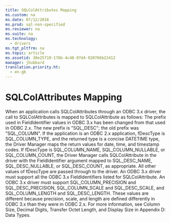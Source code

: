```yaml
---
title: SQLColAttributes Mapping
ms.custom: na
ms.date: 07/12/2016
ms.prod: sql-non-specified
ms.reviewer: na
ms.suite: na
ms.technology: 
  - drivers
ms.tgt_pltfrm: na
ms.topic: article
ms.assetid: 30e25719-176b-4c48-97d4-920766b22412
manager: jhubbard
translation.priority.ht: 
  - en-gb
---
```

# SQLColAttributes Mapping
<?xml version="1.0" encoding="utf-8"?>
<developerReferenceWithoutSyntaxDocument xmlns="http://ddue.schemas.microsoft.com/authoring/2003/5" xmlns:xlink="http://www.w3.org/1999/xlink" xmlns:xsi="http://www.w3.org/2001/XMLSchema-instance" xsi:schemaLocation="http://ddue.schemas.microsoft.com/authoring/2003/5 http://dduestorage.blob.core.windows.net/ddueschema/developer.xsd">
  <introduction>
    <para>When an application calls <legacyBold>SQLColAttributes</legacyBold> through an ODBC 3<legacyItalic>.x</legacyItalic> driver, the call to <legacyBold>SQLColAttributes</legacyBold> is mapped to <legacyBold>SQLColAttribute</legacyBold> as follows:</para>
    <alert class="note">
      <para>The prefix used in <legacyItalic>FieldIdentifier</legacyItalic> values in ODBC 3<legacyItalic>.x</legacyItalic> has been changed from that used in ODBC 2.<legacyItalic>x</legacyItalic>. The new prefix is "SQL_DESC"; the old prefix was "SQL_COLUMN".</para>
    </alert>
    <list class="ordered">
      <listItem>
        <para>If the application is an ODBC 2.<legacyItalic>x</legacyItalic> application, <legacyItalic>fDescType</legacyItalic> is SQL_COLUMN_TYPE, and the returned type is a concise DATETIME type, the Driver Manager maps the return values for date, time, and timestamp codes.</para>
      </listItem>
      <listItem>
        <para>If <legacyItalic>fDescType</legacyItalic> is SQL_COLUMN_NAME, SQL_COLUMN_NULLABLE, or SQL_COLUMN_COUNT, the Driver Manager calls <legacyBold>SQLColAttribute</legacyBold> in the driver with the <legacyItalic>FieldIdentifier</legacyItalic> argument mapped to SQL_DESC_NAME, SQL_DESC_NULLABLE, or SQL_DESC_COUNT, as appropriate<legacyItalic>. </legacyItalic>All other values of <legacyItalic>fDescType </legacyItalic>are passed through to the driver.</para>
      </listItem>
    </list>
    <para>An ODBC 3<legacyItalic>.x</legacyItalic> driver must support all the ODBC 3<legacyItalic>.x</legacyItalic> <legacyItalic>FieldIdentifiers</legacyItalic> listed for <legacyBold>SQLColAttribute</legacyBold>. </para>
    <para>An ODBC 3<legacyItalic>.x</legacyItalic> driver must support SQL_COLUMN_PRECISION and SQL_DESC_PRECISION, SQL_COLUMN_SCALE and SQL_DESC_SCALE, and SQL_COLUMN_LENGTH and SQL_DESC_LENGTH. These values are different because precision, scale, and length are defined differently in ODBC 3<legacyItalic>.x</legacyItalic> than they were in ODBC 2.<legacyItalic>x</legacyItalic>. For more information, see <legacyLink xlink:href="723107a1-be08-4ea3-a8c0-b2c45d38d1aa">Column Size, Decimal Digits, Transfer Octet Length, and Display Size</legacyLink> in Appendix D: Data Types.</para>
  </introduction>
  <relatedTopics />
</developerReferenceWithoutSyntaxDocument>
